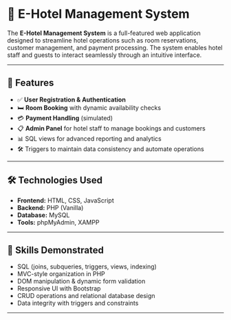 # 🏨 E-Hotel Management System

The **E-Hotel Management System** is a full-featured web application designed to streamline hotel operations such as room reservations, customer management, and payment processing. The system enables hotel staff and guests to interact seamlessly through an intuitive interface.

---

## 📌 Features

- ✅ **User Registration & Authentication**
- 🛏️ **Room Booking** with dynamic availability checks
- 💳 **Payment Handling** (simulated)
- 📋 **Admin Panel** for hotel staff to manage bookings and customers
- 📊 SQL views for advanced reporting and analytics
- 🛠️ Triggers to maintain data consistency and automate operations

---

## 🛠️ Technologies Used

- **Frontend:** HTML, CSS, JavaScript
- **Backend:** PHP (Vanilla)
- **Database:** MySQL
- **Tools:** phpMyAdmin, XAMPP

---

## 🧠 Skills Demonstrated

- SQL (joins, subqueries, triggers, views, indexing)
- MVC-style organization in PHP
- DOM manipulation & dynamic form validation
- Responsive UI with Bootstrap
- CRUD operations and relational database design
- Data integrity with triggers and constraints

---

